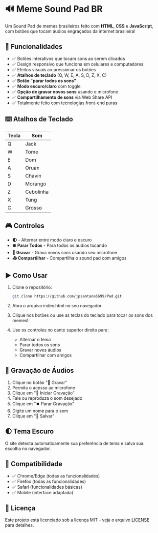 # 🔊 Meme Sound Pad BR

Um Sound Pad de memes brasileiros feito com **HTML**, **CSS** e **JavaScript**, com botões que tocam áudios engraçados da internet brasileira!

## 🚀 Funcionalidades

- ✅ Botões interativos que tocam sons ao serem clicados
- ✅ Design responsivo que funciona em celulares e computadores
- ✅ Efeitos visuais ao pressionar os botões
- ✅ **Atalhos de teclado** (Q, W, E, A, S, D, Z, X, C)
- ✅ **Botão "parar todos os sons"** 
- ✅ **Modo escuro/claro** com toggle
- ✅ **Opção de gravar novos sons** usando o microfone
- ✅ **Compartilhamento de sons** via Web Share API
- ✅ Totalmente feito com tecnologias front-end puras

## ⌨️ Atalhos de Teclado

| Tecla | Som |
|-------|-----|
| Q | Jack |
| W | Tome |
| E | Dom |
| A | Oruan |
| S | Chavin |
| D | Morango |
| Z | Cebolinha |
| X | Tung |
| C | Grosso |

## 🎮 Controles

- **🌓** - Alternar entre modo claro e escuro
- **⏹️ Parar Todos** - Para todos os áudios tocando
- **🎤 Gravar** - Grava novos sons usando seu microfone
- **📤 Compartilhar** - Compartilha o sound pad com amigos

## ▶️ Como Usar

1. Clone o repositório:
   ```bash
   git clone https://github.com/jpsantana6699/Pad.git
   ```

2. Abra o arquivo index.html no seu navegador

3. Clique nos botões ou use as teclas do teclado para tocar os sons dos memes!

4. Use os controles no canto superior direito para:
   - Alternar o tema
   - Parar todos os sons
   - Gravar novos áudios
   - Compartilhar com amigos

## 🎤 Gravação de Áudios

1. Clique no botão "🎤 Gravar"
2. Permita o acesso ao microfone
3. Clique em "🔴 Iniciar Gravação"
4. Fale ou reproduza o som desejado
5. Clique em "⏹️ Parar Gravação"
6. Digite um nome para o som
7. Clique em "💾 Salvar"

## 🌓 Tema Escuro

O site detecta automaticamente sua preferência de tema e salva sua escolha no navegador.

## 📱 Compatibilidade

- ✅ Chrome/Edge (todas as funcionalidades)
- ✅ Firefox (todas as funcionalidades)
- ✅ Safari (funcionalidades básicas)
- ✅ Mobile (interface adaptada)

## 📄 Licença

Este projeto está licenciado sob a licença MIT - veja o arquivo [LICENSE](LICENSE) para detalhes.
